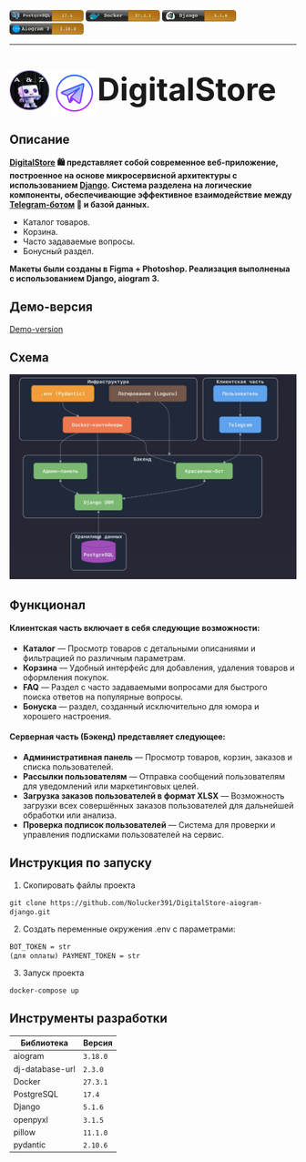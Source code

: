 <img src="server/assets/examples/postgresql.png" alt="Demo" width="130" height="20"> <img src="server/assets/examples/docker.png" alt="Demo" width="130" height="20"> <img src="server/assets/examples/django.png" alt="Demo" width="130" height="20"> <img src="server/assets/examples/aiogram.png" alt="Demo" width="130" height="20">
<hr />
<br>


<img src="server/assets/images/logobot.png" alt="Demo" width="70" height="70"> <img src="server/assets/examples/telegram.png" alt="Demo" width="80" height="80" style="vertical-align: top;"><span style="font-size: 55px; vertical-align: top; font-weight: bold;">DigitalStore</span>


## Описание

**[DigitalStore](https://t.me/almir_test_bot) 🛍️ представляет собой современное веб-приложение, построенное на основе микросервисной архитектуры с использованием [Django](https://ru.wikipedia.org/wiki/Django). Система разделена на логические компоненты, обеспечивающие эффективное взаимодействие между [Telegram-ботом](https://ru.wikipedia.org/wiki/Telegram) 🤖 и базой данных.**

- Каталог товаров.
- Корзина.
- Часто задаваемые вопросы.
- Бонусный раздел.


**Макеты были созданы в Figma + Photoshop. Реализация выполненыа с использованием Django, aiogram 3.**

## Демо-версия 
[Demo-version](https://github.com/user-attachments/assets/c3761052-2f59-400b-b985-7b9795ba4782)

## Схема

<img src="schema/IMG_0299.jpeg" alt="схема">

## Функционал 

#### Клиентская часть включает в себя следующие возможности:

- **Каталог** — Просмотр товаров с детальными описаниями и фильтрацией по различным параметрам.
- **Корзина** — Удобный интерфейс для добавления, удаления товаров и оформления покупок.
- **FAQ** — Раздел с часто задаваемыми вопросами для быстрого поиска ответов на популярные вопросы.
- **Бонуска** — раздел, созданный исключительно для юмора и хорошего настроения.

#### Серверная часть (Бэкенд) представляет следующее:

- **Административная панель** — Просмотр товаров, корзин, заказов и списка пользователей.
- **Рассылки пользователям** — Отправка сообщений пользователям для уведомлений или маркетинговых целей.
- **Загрузка заказов пользователей в формат XLSX** — Возможность загрузки всех совершённых заказов пользователей для дальнейшей обработки или анализа.
- **Проверка подписок пользователей** — Система для проверки и управления подписками пользователей на сервис.

## Инструкция по запуску

1. Скопировать файлы проекта

```commandline
git clone https://github.com/Nolucker391/DigitalStore-aiogram-django.git
```

2. Создать переменные окружения .env с параметрами:

```commandline
BOT_TOKEN = str
(для оплаты) PAYMENT_TOKEN = str
```

3. Запуск проекта

```commandline
docker-compose up     
```
## Инструменты разработки

| Библиотека           | Версия |
|----------------------|--------|
| aiogram              | `3.18.0` |
| dj-database-url      | `2.3.0` |
| Docker               | `27.3.1` |
| PostgreSQL           | `17.4`  |
| Django               | `5.1.6` |
| openpyxl             | `3.1.5`  |
| pillow               | `11.1.0` |
| pydantic             | `2.10.6` |




